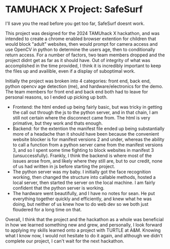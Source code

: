 # TAMUHACK X Project: SafeSurf 

I'll save you the read before you get too far, SafeSurf doesnt work. 

This project was designed for the 2024 TAMUhack X hackathon, and was intended to create a chrome enabled browser extention for children that would block "adult" websites, then would prompt for camera access and use OpenCV in python to determine the users age, then to conditionally return access. For a number of factors, two team members dropped and the project didnt get as far as it should have. Out of integrity of what was accomplished in the time provided, I think it is incredibly important to keep the files up and availible, even if a display of suboptimal work.

Initially the project was broken into 4 categories: front end, back end, python opencv age detection (me), and hardware/electronics for the demo. The team members for front end and back end both had to leave for personal reasons, so I ended up picking up both. 
 - Frontend: the html ended up being fairly basic, but was tricky in getting the call out through the js to the python server, and in that chain, I am still not certain where the disconnect came from. The html is very primative, but they work and thats enough.
 - Backend: for the extention the manifest file ended up being substantially more of a headache than it should have been because the convenient website blocker is for manifest versions 2 and under, whereas the ability to call a function from a python server came from the manifest versions 3, and so I spent some time fighting to block websites in manifest 3 (unsuccessfully). Frankly, I think the backend is where most of the issues arose from, and likely where they still are, but to our credit, none of us had written in js before starting the project.
 - The python server was my baby. I initially got the face recognition working, then changed the structure into callable methods, hosted a local server, then started the server on the local machine. I am fairly confident that the python server is working.
 - The hardware went beautifully, and I have no notes for sean. He put everything together quickly and efficiently, and knew what he was doing, but neither of us knew how to do web dev so we both just floudered for a long time on that.

Overall, I think that the project and the hackathon as a whole was beneficial in how we learned something new and grew, and personally, I look forward to applying my skills learned onto a project with TURTLE at A&M. Knowing what I know now, I would not hesitate to do it again, and although we didn't complete our project, I can't wait for the next hackathon.
